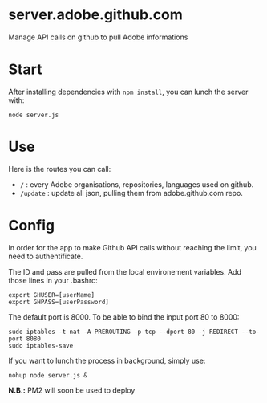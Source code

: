 server.adobe.github.com
=======================

Manage API calls on github to pull Adobe informations

# Start

After installing dependencies with `npm install`, you can lunch the server with:

```
node server.js
```

# Use

Here is the routes you can call:

- `/` : every Adobe organisations, repositories, languages used on github.
- `/update` : update all json, pulling them from adobe.github.com repo.

# Config

In order for the app to make Github API calls without reaching the limit, you need to authentificate.

The ID and pass are pulled from the local environement variables. Add those lines in your .bashrc:

```
export GHUSER=[userName]
export GHPASS=[userPassword]
```

The default port is 8000. To be able to bind the input port 80 to 8000:

```
sudo iptables -t nat -A PREROUTING -p tcp --dport 80 -j REDIRECT --to-port 8080
sudo iptables-save
```

If you want to lunch the process in background, simply use:
```
nohup node server.js &
```

**N.B.:** PM2 will soon be used to deploy
